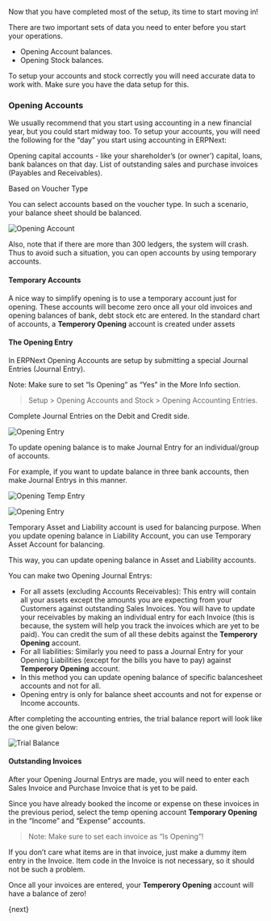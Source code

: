Now that you have completed most of the setup, its time to start moving in!

There are two important sets of data you need to enter before you start your
operations.

  * Opening Account balances.
  * Opening Stock balances.

To setup your accounts and stock correctly you will need accurate data to work
with. Make sure you have the data setup for this.

### Opening Accounts

We usually recommend that you start using accounting in a new financial year,
but you could start midway too. To setup your accounts, you will need the
following for the “day” you start using accounting in ERPNext:

Opening capital accounts - like your shareholder’s (or owner’) capital, loans,
bank balances on that day. List of outstanding sales and purchase invoices
(Payables and Receivables).

Based on Voucher Type

You can select accounts based on the voucher type. In such a scenario, your balance sheet should be balanced.

<img class="screenshot" alt="Opening Account" src="/assets/manual_erpnext_com/img/accounts/opening-account-1.png">

 Also, note that if there are more than 300 ledgers, the system will crash. Thus to avoid such a situation, you can open accounts by using temporary accounts.

#### Temporary Accounts

A nice way to simplify opening is to use a temporary account
just for opening. These accounts will become zero once all your old
invoices and opening balances of bank, debt stock etc are entered.
In the standard chart of accounts, a **Temperory Opening** account is created under
assets

#### The Opening Entry

In ERPNext Opening Accounts are setup by submitting a special Journal Entries
(Journal Entry).

Note: Make sure to set “Is Opening” as “Yes” in the More Info section.

> Setup > Opening Accounts and Stock > Opening Accounting Entries.

Complete Journal Entries on the Debit and Credit side.

![Opening Entry](/assets/manual_erpnext_com/old_images/erpnext/opening-entry-1.png)

 To update opening balance is to make Journal Entry for an individual/group of accounts.

For example, if you want to update balance in three bank accounts, then make Journal Entrys in this manner.

![Opening Temp Entry](/assets/manual_erpnext_com/old_images/erpnext/image-temp-opening.png)


![Opening Entry](/assets/manual_erpnext_com/old_images/erpnext/opening-entry-2.png)

Temporary Asset and Liability account is used for balancing purpose. When you update opening balance in Liability Account, you can use Temporary Asset Account for balancing.

This way, you can update opening balance in Asset and Liability accounts.

You can make two Opening Journal Entrys:

  * For all assets (excluding Accounts Receivables): This entry will contain all your assets except the amounts you are expecting from your Customers against outstanding Sales Invoices. You will have to update your receivables by making an individual entry for each Invoice (this is because, the system will help you track the invoices which are yet to be paid). You can credit the sum of all these debits against the **Temperory Opening** account.
  * For all liabilities: Similarly you need to pass a Journal Entry for your Opening Liabilities (except for the bills you have to pay) against **Temperory Opening** account.
  * In this method you can update opening balance of specific balancesheet accounts and not for all.
  * Opening entry is only for balance sheet accounts and not for expense or Income accounts.

After completing the accounting entries, the trial balance report will look
like the one given below:


![Trial Balance](/assets/manual_erpnext_com/old_images/erpnext/trial-balance-1.png)

#### Outstanding Invoices

After your Opening Journal Entrys are made, you will need to enter each
Sales Invoice and Purchase Invoice that is yet to be paid.

Since you have already booked the income or expense on these invoices in the
previous period, select the temp opening account **Temporary Opening** in the “Income” and
“Expense” accounts.

> Note: Make sure to set each invoice as “Is Opening”!

If you don’t care what items are in that invoice, just make a dummy item entry
in the Invoice. Item code in the Invoice is not necessary, so it should not be
such a problem.

Once all your invoices are entered, your **Temperory Opening** account will have a balance of zero!

{next}
